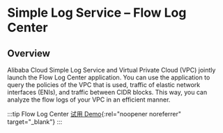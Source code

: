 # Simple Log Service – Flow Log Center

## Overview

Alibaba Cloud Simple Log Service and Virtual Private Cloud (VPC) jointly launch the Flow Log Center application. You can use the application to query the policies of the VPC that is used, traffic of elastic network interfaces (ENIs), and traffic between CIDR blocks. This way, you can analyze the flow logs of your VPC in an efficient manner.

:::tip Flow Log Center
[试用 Demo](/playground/demo.html?dest=/lognext/app/flowlog/vpc-flowlog-demo/s7d5s02ji9%3Fresource=/flowlog/project/vpc-flowlog-demo/logstore/vpc-flowlog/dashboardtemplate/flowlog-overview){:rel="noopener noreferrer" target="\_blank"}
:::
